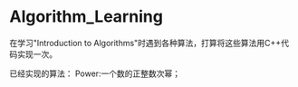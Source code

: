 # Algorithm_Learning
在学习"Introduction to Algorithms"时遇到各种算法，打算将这些算法用C++代码实现一次。

已经实现的算法：
Power:一个数的正整数次幂；

